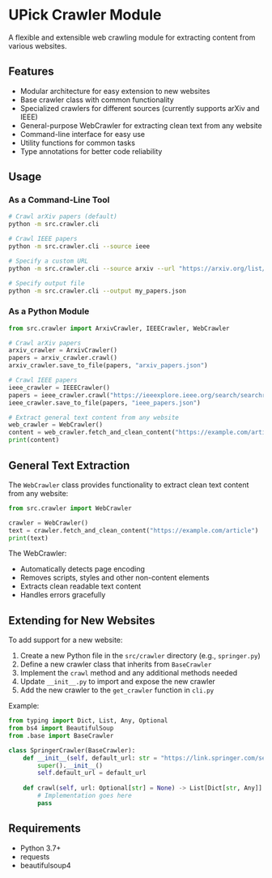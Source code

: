# UPick Crawler Module

A flexible and extensible web crawling module for extracting content from various websites.

## Features

- Modular architecture for easy extension to new websites
- Base crawler class with common functionality
- Specialized crawlers for different sources (currently supports arXiv and IEEE)
- General-purpose WebCrawler for extracting clean text from any website
- Command-line interface for easy use
- Utility functions for common tasks
- Type annotations for better code reliability

## Usage

### As a Command-Line Tool

```bash
# Crawl arXiv papers (default)
python -m src.crawler.cli

# Crawl IEEE papers
python -m src.crawler.cli --source ieee

# Specify a custom URL
python -m src.crawler.cli --source arxiv --url "https://arxiv.org/list/cs.CL/recent"

# Specify output file
python -m src.crawler.cli --output my_papers.json
```

### As a Python Module

```python
from src.crawler import ArxivCrawler, IEEECrawler, WebCrawler

# Crawl arXiv papers
arxiv_crawler = ArxivCrawler()
papers = arxiv_crawler.crawl()
arxiv_crawler.save_to_file(papers, "arxiv_papers.json")

# Crawl IEEE papers
ieee_crawler = IEEECrawler()
papers = ieee_crawler.crawl("https://ieeexplore.ieee.org/search/searchresult.jsp?queryText=machine%20learning")
ieee_crawler.save_to_file(papers, "ieee_papers.json")

# Extract general text content from any website
web_crawler = WebCrawler()
content = web_crawler.fetch_and_clean_content("https://example.com/article")
print(content)
```

## General Text Extraction

The `WebCrawler` class provides functionality to extract clean text content from any website:

```python
from src.crawler import WebCrawler

crawler = WebCrawler()
text = crawler.fetch_and_clean_content("https://example.com/article")
print(text)
```

The WebCrawler:
- Automatically detects page encoding
- Removes scripts, styles and other non-content elements
- Extracts clean readable text content
- Handles errors gracefully

## Extending for New Websites

To add support for a new website:

1. Create a new Python file in the `src/crawler` directory (e.g., `springer.py`)
2. Define a new crawler class that inherits from `BaseCrawler`
3. Implement the `crawl` method and any additional methods needed
4. Update `__init__.py` to import and expose the new crawler
5. Add the new crawler to the `get_crawler` function in `cli.py`

Example:

```python
from typing import Dict, List, Any, Optional
from bs4 import BeautifulSoup
from .base import BaseCrawler

class SpringerCrawler(BaseCrawler):
    def __init__(self, default_url: str = "https://link.springer.com/search?query=artificial+intelligence"):
        super().__init__()
        self.default_url = default_url
    
    def crawl(self, url: Optional[str] = None) -> List[Dict[str, Any]]:
        # Implementation goes here
        pass
```

## Requirements

- Python 3.7+
- requests
- beautifulsoup4 